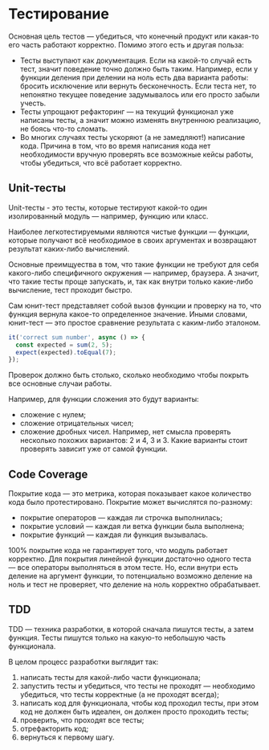 # Тестирование

Основная цель тестов — убедиться, что конечный продукт или какая-то его часть работают корректно. Помимо этого есть и другая польза:

- Тесты выступают как документация. Если на какой-то случай есть тест,
  значит поведение точно должно быть таким.
  Например, если у функции деления при делении на ноль есть два варианта
  работы: бросить исключение или вернуть бесконечность. Если теста нет,
  то непонятно текущее поведение задумывалось или его просто забыли учесть.
- Тесты упрощают рефакторинг — на текущий функционал уже написаны тесты,
  а значит можно изменять внутреннюю реализацию, не боясь что-то сломать.
- Во многих случаях тесты ускоряют (а не замедляют!) написание кода.
  Причина в том, что во время написания кода нет необходимости
  вручную проверять все возможные кейсы работы, чтобы убедиться,
  что всё работает корректно.

## Unit-тесты

Unit-тесты - это тесты, которые тестируют какой-то
один изолированный модуль — например, функцию или класс.

Наиболее легкотестируемыми являются чистые функции — функции,
которые получают всё необходимое в своих аргументах и возвращают результат
каких-либо вычислений.

Основные преимщуества в том, что такие функции не требуют для себя
какого-либо cпецифичного окружения — например, браузера.
А значит, что такие тесты проще запускать, и, так как внутри
только какие-либо вычисление, тест проходит быстро.

Сам юнит-тест представляет собой вызов функции и проверку на то,
что функция вернула какое-то определенное значение. Иными словами, юнит-тест — это простое сравнение результата с каким-либо эталоном.

```javascript
it('correct sum number', async () => {
  const expected = sum(2, 5);
  expect(expected).toEqual(7);
});
```

Проверок должно быть столько, сколько необходимо чтобы покрыть
все основные случаи работы.

Например, для функции сложения это будут варианты:
- сложение с нулем;
- сложение отрицательных чисел;
- сложение дробных чисел.
Например, нет смысла проверять несколько похожих вариантов: 2 и 4, 3 и 3.
Какие варианты стоит проверять зависит уже от самой функции.

## Code Coverage

Покрытие кода — это метрика, которая показывает какое количество
кода было протестировано.
Покрытие может вычислятся по-разному:
- покрытие операторов — каждая ли строчка выполнилась;
- покрытие условий — каждая ли ветка функции была выполнена;
- покрытие функций — каждая ли функция вызывалась.

100% покрытие кода не гарантирует того, что модуль работает корректно.
Для покрытия линейной функции достаточно одного теста — все операторы
выполняться в этом тесте. Но, если внутри есть деление на аргумент функции,
то потенциально возможно деление на ноль и тест не проверяет,
что деление на ноль корректно обрабатывает.

## TDD
TDD — техника разработки, в которой сначала пишутся тесты, а затем
функция. Тесты пишутся только на какую-то небольшую часть функционала.

В целом процесс разработки выглядит так:
1. написать тесты для какой-либо части функционала;
2. запустить тесты и убедиться, что тесты не проходят — необходимо убедиться,
  что тесты корректные (а не проходят всегда);
3. написать код для функционала, чтобы код проходил тесты, при этом
  код не должен быть идеален, он должен просто проходить тесты;
4. проверить, что проходят все тесты;
5. отрефакторить код;
6. вернуться к первому шагу.

